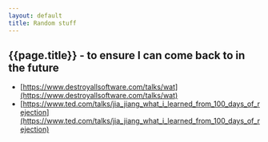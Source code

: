 ```yaml
---
layout: default
title: Random stuff
---
```


## {{page.title}} - to ensure I can come back to in the future

* [https://www.destroyallsoftware.com/talks/wat](https://www.destroyallsoftware.com/talks/wat)
* [https://www.ted.com/talks/jia_jiang_what_i_learned_from_100_days_of_rejection](https://www.ted.com/talks/jia_jiang_what_i_learned_from_100_days_of_rejection)
